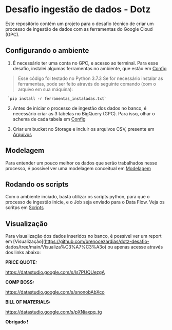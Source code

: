 # Desafio ingestão de dados - Dotz
Este repositório contém um projeto para o desafio técnico de criar um processo de ingestão de dados com as ferramentas do Google Cloud (GPC).

## Configurando o ambiente
  1. É necessário ter uma conta no GPC, e acesso ao terminal.
     Para esse desafio, instalei algumas ferramentas no ambiente, que estão em [Config](https://github.com/brenocezardias/dotz-desafio-dados/tree/main/Config)
  >  Esse código foi testado no Python 3.7.3
     Se for necessário instalar as ferramentas, pode ser feito através do seguinte comando (com o arquivo em sua máquina):
  
     `pip install -r ferramentas_instaladas.txt`
  
  2. Antes de iniciar o processo de ingestão dos dados no banco, é necessário criar as 3 tabelas no BigQuery (GPC). Para isso, olhar o schema de cada tabela em
     [Config](https://github.com/brenocezardias/dotz-desafio-dados/tree/main/Config)
  
  3. Criar um bucket no Storage e incluir os arquivos CSV, presente em [Arquivos](https://github.com/brenocezardias/dotz-desafio-dados/tree/main/Arquivos)
  
## Modelagem
  Para entender um pouco melhor os dados que serão trabalhados nesse processo, é possível ver uma modelagem conceitual em
  [Modelagem](https://github.com/brenocezardias/dotz-desafio-dados/tree/main/Modelagem)
  
## Rodando os scripts
  
  Com o ambiente inciado, basta utilizar os scripts python, para que o processo de ingestão inicie, e o Job seja enviado para o Data Flow.
  Veja os scritps em [Scripts]()
  
  
## Visualização
  Para visualização dos dados inseridos no banco, é possível ver um report em [Visualização](https://github.com/brenocezardias/dotz-desafio-  dados/tree/main/Visualiza%C3%A7%C3%A3o)
  ou apenas acesse através dos links abaixo:
  
  **PRICE QUOTE:**

  https://datastudio.google.com/s/ls7PUQUezgA

  **COMP BOSS:**

  https://datastudio.google.com/s/snonobAbXco

  **BILL OF MATERIALS:**

  https://datastudio.google.com/s/pXNiaxpq_tg
  
  
  **Obrigado !**
